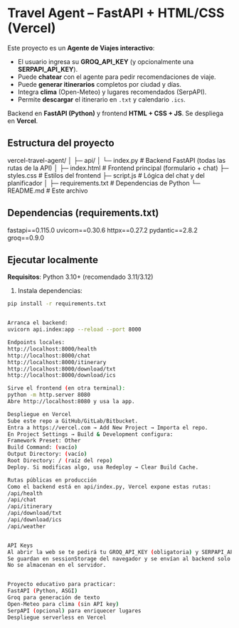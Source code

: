 # Travel Agent – FastAPI + HTML/CSS (Vercel)

Este proyecto es un **Agente de Viajes interactivo**:

- El usuario ingresa su **GROQ_API_KEY** (y opcionalmente una **SERPAPI_API_KEY**).
- Puede **chatear** con el agente para pedir recomendaciones de viaje.
- Puede **generar itinerarios** completos por ciudad y días.
- Integra **clima** (Open-Meteo) y lugares recomendados (SerpAPI).
- Permite **descargar** el itinerario en `.txt` y calendario `.ics`.

Backend en **FastAPI (Python)** y frontend **HTML + CSS + JS**. Se despliega en **Vercel**.

## Estructura del proyecto
vercel-travel-agent/
│
├─ api/
│ └─ index.py # Backend FastAPI (todas las rutas de la API)
│
├─ index.html # Frontend principal (formulario + chat)
├─ styles.css # Estilos del frontend
├─ script.js # Lógica del chat y del planificador
│
├─ requirements.txt # Dependencias de Python
└─ README.md # Este archivo


## Dependencias (requirements.txt)

fastapi==0.115.0
uvicorn==0.30.6
httpx==0.27.2
pydantic==2.8.2
groq==0.9.0


## Ejecutar localmente

**Requisitos**: Python 3.10+ (recomendado 3.11/3.12)

1) Instala dependencias:
```bash
pip install -r requirements.txt


Arranca el backend:
uvicorn api.index:app --reload --port 8000

Endpoints locales:
http://localhost:8000/health
http://localhost:8000/chat
http://localhost:8000/itinerary
http://localhost:8000/download/txt
http://localhost:8000/download/ics

Sirve el frontend (en otra terminal):
python -m http.server 8080
Abre http://localhost:8080 y usa la app.

Despliegue en Vercel
Sube este repo a GitHub/GitLab/Bitbucket.
Entra a https://vercel.com → Add New Project → Importa el repo.
En Project Settings → Build & Development configura:
Framework Preset: Other
Build Command: (vacío)
Output Directory: (vacío)
Root Directory: / (raíz del repo)
Deploy. Si modificas algo, usa Redeploy → Clear Build Cache.

Rutas públicas en producción
Como el backend está en api/index.py, Vercel expone estas rutas:
/api/health
/api/chat
/api/itinerary
/api/download/txt
/api/download/ics
/api/weather


API Keys
Al abrir la web se te pedirá tu GROQ_API_KEY (obligatoria) y SERPAPI_API_KEY (opcional).
Se guardan en sessionStorage del navegador y se envían al backend solo para procesar tu solicitud.
No se almacenan en el servidor.


Proyecto educativo para practicar:
FastAPI (Python, ASGI)
Groq para generación de texto
Open-Meteo para clima (sin API key)
SerpAPI (opcional) para enriquecer lugares
Despliegue serverless en Vercel

